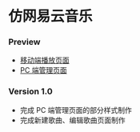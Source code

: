 # 仿网易云音乐

### Preview

- [移动端播放页面](http://captaininphw.xyz/NeteaseMusic/dist/html/index.html)
- [PC 端管理页面](http://captaininphw.xyz/NeteaseMusic/dist/html/admin.html)

### Version 1.0

- 完成 PC 端管理页面的部分样式制作
- 完成新建歌曲、编辑歌曲页面制作

